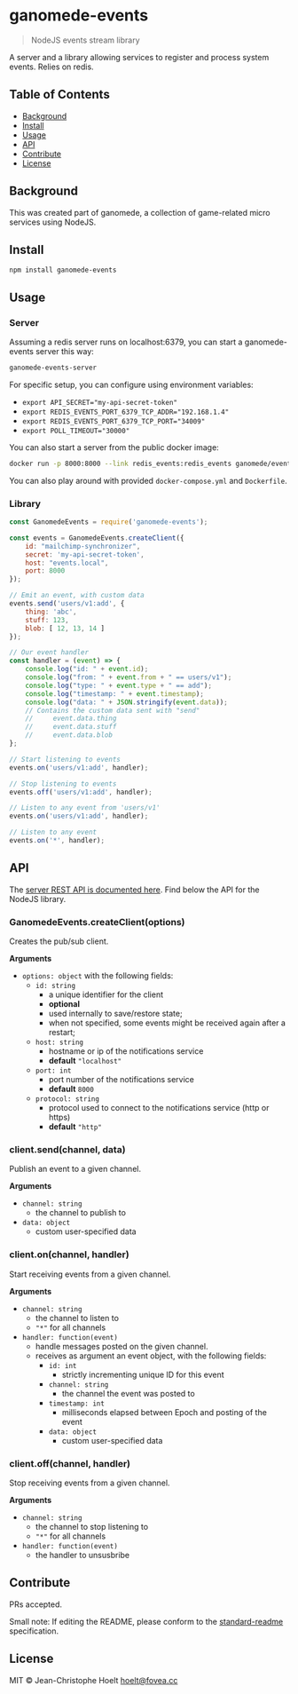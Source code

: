 # ganomede-events

> NodeJS events stream library

A server and a library allowing services to register and process system events. Relies on redis.

## Table of Contents

- [Background](#background)
- [Install](#install)
- [Usage](#usage)
- [API](#api)
- [Contribute](#contribute)
- [License](#license)

## Background

This was created part of ganomede, a collection of game-related micro services using NodeJS.

## Install

```
npm install ganomede-events
```

## Usage

### Server

Assuming a redis server runs on localhost:6379, you can start a ganomede-events server this way:

```sh
ganomede-events-server
```

For specific setup, you can configure using environment variables:

 - `export API_SECRET="my-api-secret-token"`
 - `export REDIS_EVENTS_PORT_6379_TCP_ADDR="192.168.1.4"`
 - `export REDIS_EVENTS_PORT_6379_TCP_PORT="34009"`
 - `export POLL_TIMEOUT="30000"`

You can also start a server from the public docker image:

```sh
docker run -p 8000:8000 --link redis_events:redis_events ganomede/events
```

You can also play around with provided `docker-compose.yml` and `Dockerfile`.

### Library

```js
const GanomedeEvents = require('ganomede-events');

const events = GanomedeEvents.createClient({
    id: "mailchimp-synchronizer",
    secret: 'my-api-secret-token',
    host: "events.local",
    port: 8000
});

// Emit an event, with custom data
events.send('users/v1:add', {
    thing: 'abc',
    stuff: 123,
    blob: [ 12, 13, 14 ]
});

// Our event handler
const handler = (event) => {
    console.log("id: " + event.id);
    console.log("from: " + event.from + " == users/v1");
    console.log("type: " + event.type + " == add");
    console.log("timestamp: " + event.timestamp);
    console.log("data: " + JSON.stringify(event.data));
    // Contains the custom data sent with "send"
    //     event.data.thing
    //     event.data.stuff
    //     event.data.blob
};

// Start listening to events
events.on('users/v1:add', handler);

// Stop listening to events
events.off('users/v1:add', handler);

// Listen to any event from 'users/v1'
events.on('users/v1:add', handler);

// Listen to any event
events.on('*', handler);
```

## API

The [server REST API is documented here](API.md). Find below the API for the NodeJS library.

### GanomedeEvents.createClient(options)

Creates the pub/sub client.

**Arguments**

 * `options: object` with the following fields:
    * `id: string`
      * a unique identifier for the client
      * **optional**
      * used internally to save/restore state;
      * when not specified, some events might be received again after a restart;
    * `host: string`
      * hostname or ip of the notifications service
      * **default** `"localhost"`
    * `port: int`
      * port number of the notifications service
      * **default** `8000`
    * `protocol: string`
      * protocol used to connect to the notifications service (http or https)
      * **default** `"http"`

### client.send(channel, data)

Publish an event to a given channel.

**Arguments**

 * `channel: string`
   * the channel to publish to
 * `data: object`
   * custom user-specified data

### client.on(channel, handler)

Start receiving events from a given channel.

**Arguments**

 * `channel: string`
   * the channel to listen to
   * `"*"` for all channels
 * `handler: function(event)`
   * handle messages posted on the given channel.
   * receives as argument an event object, with the following fields:
     * `id: int`
       * strictly incrementing unique ID for this event
     * `channel: string`
       * the channel the event was posted to
     * `timestamp: int`
       * milliseconds elapsed between Epoch and posting of the event
     * `data: object`
       * custom user-specified data

### client.off(channel, handler)

Stop receiving events from a given channel.

**Arguments**

 * `channel: string`
   * the channel to stop listening to
   * `"*"` for all channels
 * `handler: function(event)`
   * the handler to unsusbribe

## Contribute

PRs accepted.

Small note: If editing the README, please conform to the [standard-readme](https://github.com/RichardLitt/standard-readme) specification.

## License

MIT © Jean-Christophe Hoelt <hoelt@fovea.cc>
